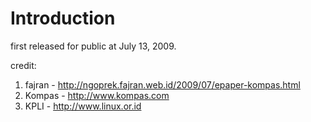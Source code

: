 # Introduction #

first released for public at July 13, 2009.

credit:
  1. fajran - http://ngoprek.fajran.web.id/2009/07/epaper-kompas.html
  1. Kompas - http://www.kompas.com
  1. KPLI - http://www.linux.or.id